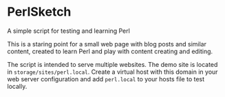 # PerlSketch
A simple script for testing and learning Perl

This is a staring point for a small web page with blog posts and similar content, created to learn Perl and play with content creating and editing.

The script is intended to serve multiple websites. The demo site is located in ```storage/sites/perl.local```. Create a virtual host with this domain in your web server configuration and add ```perl.local``` to your hosts file to test locally.
